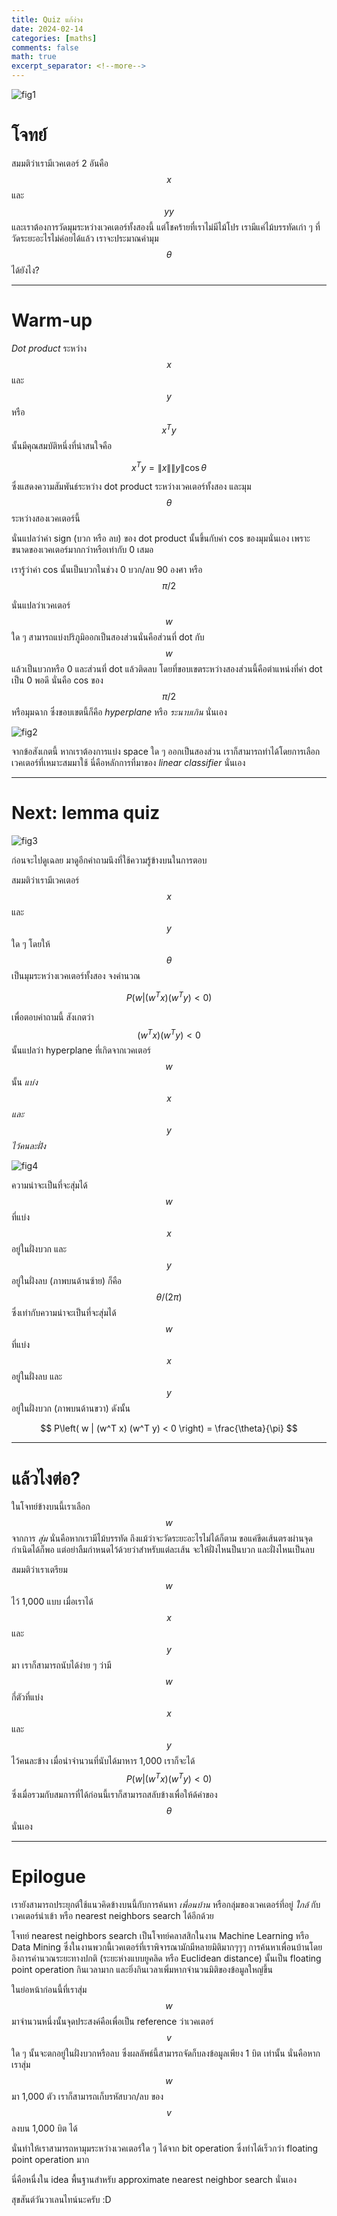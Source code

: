 ```yaml
---
title: Quiz แก้ง่วง
date: 2024-02-14 
categories: [maths]
comments: false
math: true
excerpt_separator: <!--more-->
---
```


![fig1](/img/blog_20240214_fig1.png)

# โจทย์
สมมติว่าเรามีเวคเตอร์ 2 อันคือ $$x$$ และ $$yy$$ และเราต้องการวัดมุมระหว่างเวคเตอร์ทั้งสองนี้
แต่โชคร้ายที่เราไม่มีไม้โปร เรามีแค่ไม้บรรทัดเก่า ๆ ที่วัดระยะอะไรไม่ค่อยได้แล้ว เราจะประมาณค่ามุม $$\theta$$ ได้ยังไง?

<!--more-->
---

# Warm-up

_Dot product_ ระหว่าง $$x$$ และ $$y$$ หรือ $$x^T y$$ นั้นมีคุณสมบัติหนึ่งที่น่าสนใจคือ

$$ x^T y = \|x\| \|y\| \cos \theta $$

ซึ่งแสดงความสัมพันธ์ระหว่าง dot product ระหว่างเวคเตอร์ทั้งสอง และมุม $$\theta$$ ระหว่างสองเวคเตอร์นี้

นั่นแปลว่าค่า sign (บวก หรือ ลบ) ของ dot product นั้นขึ้นกับค่า cos ของมุมนั่นเอง เพราะขนาดของเวคเตอร์มากกว่าหรือเท่ากับ 0 เสมอ

เรารู้ว่าค่า cos นั้นเป็นบวกในช่วง 0 บวก/ลบ 90 องศา หรือ $$ \pi/2 $$

นั่นแปลว่าเวคเตอร์ $$w$$ ใด ๆ สามารถแบ่งปริภูมิออกเป็นสองส่วนนั่นคือส่วนที่ dot กับ $$w$$ แล้วเป็นบวกหรือ 0 และส่วนที่ dot แล้วติดลบ
โดยที่ขอบเขตระหว่างสองส่วนนี้คือตำแหน่งที่ค่า dot เป็น 0 พอดี นั่นคือ cos ของ $$ \pi/2 $$ หรือมุมฉาก
ซึ่งขอบเขตนี้ก็คือ _hyperplane_ หรือ _ระนาบเกิน_ นั่นเอง

![fig2](/img/blog_20240214_fig2.png)

จากข้อสังเกตนี้ หากเราต้องการแบ่ง space ใด ๆ ออกเป็นสองส่วน เราก็สามารถทำได้โดยการเลือกเวคเตอร์ที่เหมาะสมมาใช้ 
นี่คือหลักการที่มาของ _linear classifier_ นั่นเอง

---

# Next: lemma quiz

![fig3](/img/blog_20240214_fig3.png)

ก่อนจะไปดูเฉลย มาดูอีกคำถามนึงที่ใช้ความรู้ข้างบนในการตอบ

สมมติว่าเรามีเวคเตอร์ $$x$$ และ $$y$$ ใด ๆ โดยให้ $$\theta$$ เป็นมุมระหว่างเวคเตอร์ทั้งสอง จงคำนวณ

$$ P\left( w | (w^T x) (w^T y) < 0 \right) $$

เพื่อตอบคำถามนี้ สังเกตว่า $$(w^T x) (w^T y) < 0$$ นั้นแปลว่า hyperplane ที่เกิดจากเวคเตอร์ $$w$$ นั้น _แบ่ง_ $$x$$ _และ_ $$y$$ _ไว้คนละฝั่ง_ 

![fig4](/img/blog_20240214_fig4.png)

ความน่าจะเป็นที่จะสุ่มได้ $$w$$ ที่แบ่ง $$x$$ อยู่ในฝั่งบวก และ $$y$$ อยู่ในฝั่งลบ (ภาพบนด้านซ้าย) ก็คือ $$ \theta / (2 \pi)$$ 
ซึ่งเท่ากับความน่าจะเป็นที่จะสุ่มได้ $$w$$ ที่แบ่ง $$x$$ อยู่ในฝั่งลบ และ $$y$$ อยู่ในฝั่งบวก (ภาพบนด้านขวา)
ดังนั้น 

$$ P\left( w | (w^T x) (w^T y) < 0 \right) = \frac{\theta}{\pi} $$

---

# แล้วไงต่อ?

ในโจทย์ข้างบนนี้เราเลือก $$w$$ จากการ _สุ่ม_ นั่นคือหากเรามีไม้บรรทัด ถึงแม้ว่าจะวัดระยะอะไรไม่ได้ก็ตาม ขอแค่ขีดเส้นตรงผ่านจุดกำเนิดได้ก็พอ แต่อย่าลืมกำหนดไว้ด้วยว่าสำหรับแต่ละเส้น จะให้ฝั่งไหนป็นบวก และฝั่งไหนเป็นลบ 

สมมติว่าเราเตรียม $$w$$ ไว้ 1,000 แบบ เมื่อเราได้ $$x$$ และ $$y$$ มา เราก็สามารถนับได้ง่าย ๆ ว่ามี $$w$$ กี่ตัวที่แบ่ง $$x$$ และ $$y$$ ไว้คนละข้าง 
เมื่อนำจำนวนที่นับได้มาหาร 1,000 เราก็จะได้ $$ P\left( w | (w^T x) (w^T y) < 0 \right)$$ 
ซึ่งเมื่อรวมกับสมการที่ได้ก่อนนี้เราก็สามารถสลับข้างเพื่อให้ด้ค่าของ $$\theta$$ นั่นเอง

---

# Epilogue

เรายังสามารถประยุกต์ใช้แนวคิดข้างบนนี้กับการค้นหา _เพื่อนบ้าน_ หรือกลุ่มของเวคเตอร์ที่อยู่ _ใกล้_ กับเวคเตอร์นำเข้า หรือ nearest neighbors search ได้อีกด้วย

โจทย์ nearest neighbors search เป็นโจทย์คลาสสิกในงาน Machine Learning หรือ Data Mining ซึ่งในงานพวกนี้เวคเตอร์ที่เราพิจารณามักมีหลายมิติมากๆๆๆ การค้นหาเพื่อนบ้านโดยอิงการคำนวณระยะทางปกติ (ระยะห่างแบบยูคลิด หรือ Euclidean distance) นั้นเป็น floating point operation กินเวลามาก และยิ่งกินเวลาเพิ่มหากจำนวนมิติของข้อมูลใหญ่ขึ้น

ในย่อหน้าก่อนนี้ที่เราสุ่ม $$w$$ มาจำนวนหนึ่งนั้นจุดประสงค์คือเพื่อเป็น reference ว่าเวคเตอร์ $$v$$ ใด ๆ นั้นจะตกอยู่ในฝั่งบวกหรือลบ ซึ่งผลลัพธ์นี้สามารถจัดก็บลงข้อมูลเพียง 1 บิต เท่านั้น นั่นคือหากเราสุ่ม $$w$$ มา 1,000 ตัว เราก็สามารถเก็บรหัสบวก/ลบ ของ $$v$$ ลงบน 1,000 บิต ได้ 

นั่นทำให้เราสามารถหามุมระหว่างเวคเตอร์ใด ๆ ได้จาก bit operation ซึ่งทำได้เร็วกว่า floating point operation มาก 

นี่คือหนื่งใน idea พื้นฐานสำหรับ approximate nearest neighbor search นั่นเอง

สุขสันต์วันวาเลนไทน์นะครับ :D
